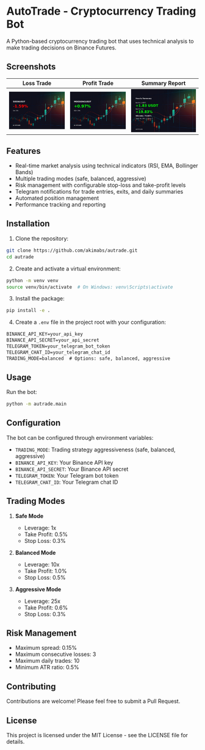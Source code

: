# AutoTrade - Cryptocurrency Trading Bot

A Python-based cryptocurrency trading bot that uses technical analysis to make trading decisions on Binance Futures.

## Screenshots

| Loss Trade                                                                                              | Profit Trade                                                                                                | Summary Report                                                                                                 |
| ------------------------------------------------------------------------------------------------------- | ----------------------------------------------------------------------------------------------------------- | -------------------------------------------------------------------------------------------------------------- |
| ![Loss Trade](https://raw.githubusercontent.com/akimabs/autrade/refs/heads/main/screenshoots/lose.jpeg) | ![Profit Trade](https://raw.githubusercontent.com/akimabs/autrade/refs/heads/main/screenshoots/profit.jpeg) | ![Summary Report](https://raw.githubusercontent.com/akimabs/autrade/refs/heads/main/screenshoots/summary.jpeg) |

## Features

- Real-time market analysis using technical indicators (RSI, EMA, Bollinger Bands)
- Multiple trading modes (safe, balanced, aggressive)
- Risk management with configurable stop-loss and take-profit levels
- Telegram notifications for trade entries, exits, and daily summaries
- Automated position management
- Performance tracking and reporting

## Installation

1. Clone the repository:

```bash
git clone https://github.com/akimabs/autrade.git
cd autrade
```

2. Create and activate a virtual environment:

```bash
python -m venv venv
source venv/bin/activate  # On Windows: venv\Scripts\activate
```

3. Install the package:

```bash
pip install -e .
```

4. Create a `.env` file in the project root with your configuration:

```env
BINANCE_API_KEY=your_api_key
BINANCE_API_SECRET=your_api_secret
TELEGRAM_TOKEN=your_telegram_bot_token
TELEGRAM_CHAT_ID=your_telegram_chat_id
TRADING_MODE=balanced  # Options: safe, balanced, aggressive
```

## Usage

Run the bot:

```bash
python -m autrade.main
```

## Configuration

The bot can be configured through environment variables:

- `TRADING_MODE`: Trading strategy aggressiveness (safe, balanced, aggressive)
- `BINANCE_API_KEY`: Your Binance API key
- `BINANCE_API_SECRET`: Your Binance API secret
- `TELEGRAM_TOKEN`: Your Telegram bot token
- `TELEGRAM_CHAT_ID`: Your Telegram chat ID

## Trading Modes

1. **Safe Mode**

   - Leverage: 1x
   - Take Profit: 0.5%
   - Stop Loss: 0.3%

2. **Balanced Mode**

   - Leverage: 10x
   - Take Profit: 1.0%
   - Stop Loss: 0.5%

3. **Aggressive Mode**
   - Leverage: 25x
   - Take Profit: 0.6%
   - Stop Loss: 0.3%

## Risk Management

- Maximum spread: 0.15%
- Maximum consecutive losses: 3
- Maximum daily trades: 10
- Minimum ATR ratio: 0.5%

## Contributing

Contributions are welcome! Please feel free to submit a Pull Request.

## License

This project is licensed under the MIT License - see the LICENSE file for details.
